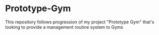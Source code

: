 # Prototype-Gym
This repository follows progression of my project "Prototype Gym" that's looking to provide a management routine system to Gyms
